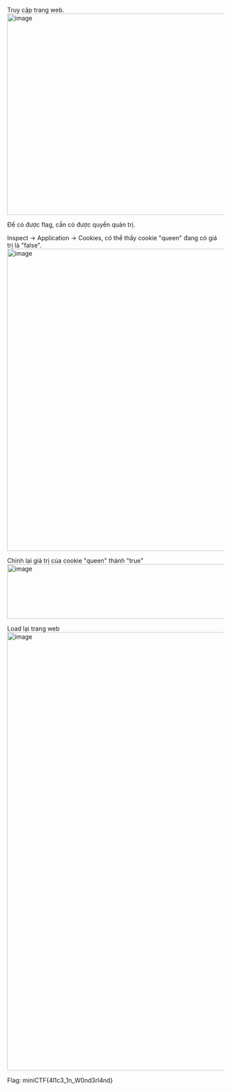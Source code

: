 Truy cập trang web. 
<img width="1003" height="468" alt="image" src="https://github.com/user-attachments/assets/12cf6b83-6deb-4abe-b323-b9046a796a0e" />

Để có được flag, cần có được quyền quản trị.

Inspect -> Application -> Cookies, có thể thấy cookie "queen" đang có giá trị là "false".
<img width="1101" height="702" alt="image" src="https://github.com/user-attachments/assets/105a065a-da8d-4c1c-8015-bf73ede406d7" />

Chỉnh lại giá trị của cookie "queen" thành "true"
<img width="557" height="127" alt="image" src="https://github.com/user-attachments/assets/b4b7f98c-531d-4f06-b8bc-360b6774a316" />

Load lại trang web
<img width="1015" height="1019" alt="image" src="https://github.com/user-attachments/assets/e0832638-4350-43bf-9bb5-4a2c9eed10a0" />

Flag: miniCTF{4l1c3_1n_W0nd3rl4nd}
